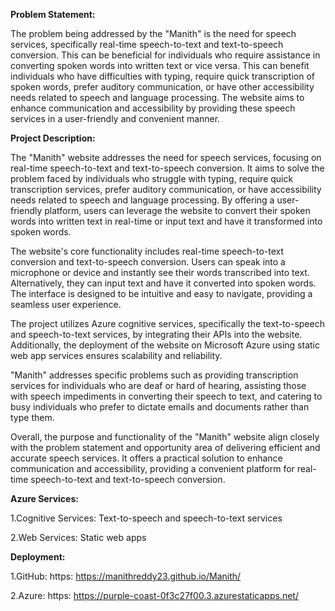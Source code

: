 **Problem Statement:**

The problem being addressed by the "Manith" is the need for speech services, specifically real-time speech-to-text and text-to-speech conversion. This can be beneficial for individuals who require assistance in converting spoken words into written text or vice versa. This can benefit individuals who have difficulties with typing, require quick transcription of spoken words, prefer auditory communication, or have other accessibility needs related to speech and language processing. The website aims to enhance communication and accessibility by providing these speech services in a user-friendly and convenient manner.

**Project Description:**

The "Manith" website addresses the need for speech services, focusing on real-time speech-to-text and text-to-speech conversion. It aims to solve the problem faced by individuals who struggle with typing, require quick transcription services, prefer auditory communication, or have accessibility needs related to speech and language processing. By offering a user-friendly platform, users can leverage the website to convert their spoken words into written text in real-time or input text and have it transformed into spoken words.

The website's core functionality includes real-time speech-to-text conversion and text-to-speech conversion. Users can speak into a microphone or device and instantly see their words transcribed into text. Alternatively, they can input text and have it converted into spoken words. The interface is designed to be intuitive and easy to navigate, providing a seamless user experience.

The project utilizes Azure cognitive services, specifically the text-to-speech and speech-to-text services, by integrating their APIs into the website. Additionally, the deployment of the website on Microsoft Azure using static web app services ensures scalability and reliability.

"Manith" addresses specific problems such as providing transcription services for individuals who are deaf or hard of hearing, assisting those with speech impediments in converting their speech to text, and catering to busy individuals who prefer to dictate emails and documents rather than type them.

Overall, the purpose and functionality of the "Manith" website align closely with the problem statement and opportunity area of delivering efficient and accurate speech services. It offers a practical solution to enhance communication and accessibility, providing a convenient platform for real-time speech-to-text and text-to-speech conversion.

**Azure Services:**

  1.Cognitive Services: Text-to-speech and speech-to-text services
  
  2.Web Services: Static web apps

**Deployment:**

  1.GitHub: https: https://manithreddy23.github.io/Manith/
  
  2.Azure: https: https://purple-coast-0f3c27f00.3.azurestaticapps.net/
